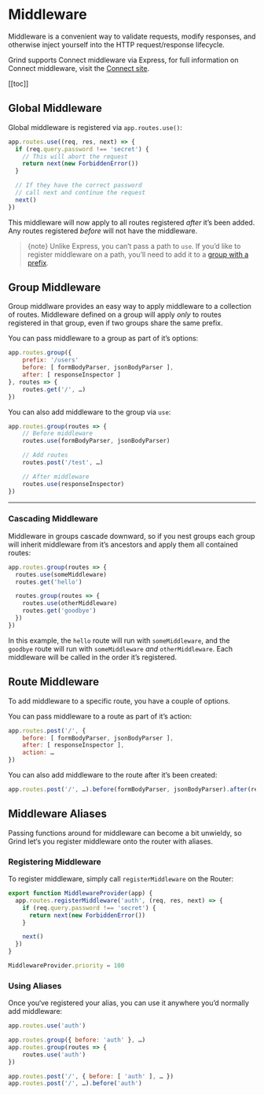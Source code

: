 # Middleware

Middleware is a convenient way to validate requests, modify responses, and otherwise inject yourself into the HTTP request/response lifecycle.

Grind supports Connect middleware via Express, for full information on Connect middleware, visit the [Connect site](http://senchalabs.github.com/connect).

[[toc]]

## Global Middleware

Global middleware is registered via `app.routes.use()`:

```js
app.routes.use((req, res, next) => {
  if (req.query.password !== 'secret') {
    // This will abort the request
    return next(new ForbiddenError())
  }

  // If they have the correct password
  // call next and continue the request
  next()
})
```

This middleware will now apply to all routes registered _after_ it’s been added. Any routes registered _before_ will not have the middleware.

> {note} Unlike Express, you can’t pass a path to `use`. If you’d like to register middleware on a path, you’ll need to add it to a [group with a prefix](routing#route-groups).

## Group Middleware

Group middlware provides an easy way to apply middleware to a collection of routes. Middleware defined on a group will apply _only_ to routes registered in that group, even if two groups share the same prefix.

You can pass middleware to a group as part of it’s options:

```js
app.routes.group({
	prefix: '/users'
	before: [ formBodyParser, jsonBodyParser ],
	after: [ responseInspector ]
}, routes => {
	routes.get('/', …)
})
```

You can also add middleware to the group via `use`:

```js
app.routes.group(routes => {
	// Before middleware
	routes.use(formBodyParser, jsonBodyParser)

	// Add routes
	routes.post('/test', …)

	// After middleware
	routes.use(responseInspector)
})
```

---

### Cascading Middleware

Middleware in groups cascade downward, so if you nest groups each group will inherit middleware from it’s ancestors and apply them all contained routes:

```js
app.routes.group(routes => {
  routes.use(someMiddleware)
  routes.get('hello')

  routes.group(routes => {
    routes.use(otherMiddleware)
    routes.get('goodbye')
  })
})
```

In this example, the `hello` route will run with `someMiddleware`, and the `goodbye` route will run with `someMiddleware` _and_ `otherMiddleware`. Each middleware will be called in the order it’s registered.

## Route Middleware

To add middleware to a specific route, you have a couple of options.

You can pass middleware to a route as part of it’s action:

```js
app.routes.post('/', {
	before: [ formBodyParser, jsonBodyParser ],
	after: [ responseInspector ],
	action: …
})
```

You can also add middleware to the route after it’s been created:

```js
app.routes.post('/', …).before(formBodyParser, jsonBodyParser).after(responseInspector)
```

## Middleware Aliases

Passing functions around for middleware can become a bit unwieldy, so Grind let‘s you register middleware onto the router with aliases.

### Registering Middleware

To register middleware, simply call `registerMiddleware` on the Router:

```js
export function MiddlewareProvider(app) {
  app.routes.registerMiddleware('auth', (req, res, next) => {
    if (req.query.password !== 'secret') {
      return next(new ForbiddenError())
    }

    next()
  })
}

MiddlewareProvider.priority = 100
```

### Using Aliases

Once you‘ve registered your alias, you can use it anywhere you’d normally add middleware:

```js
app.routes.use('auth')

app.routes.group({ before: 'auth' }, …)
app.routes.group(routes => {
	routes.use('auth')
})

app.routes.post('/', { before: [ 'auth' ], … })
app.routes.post('/', …).before('auth')
```
